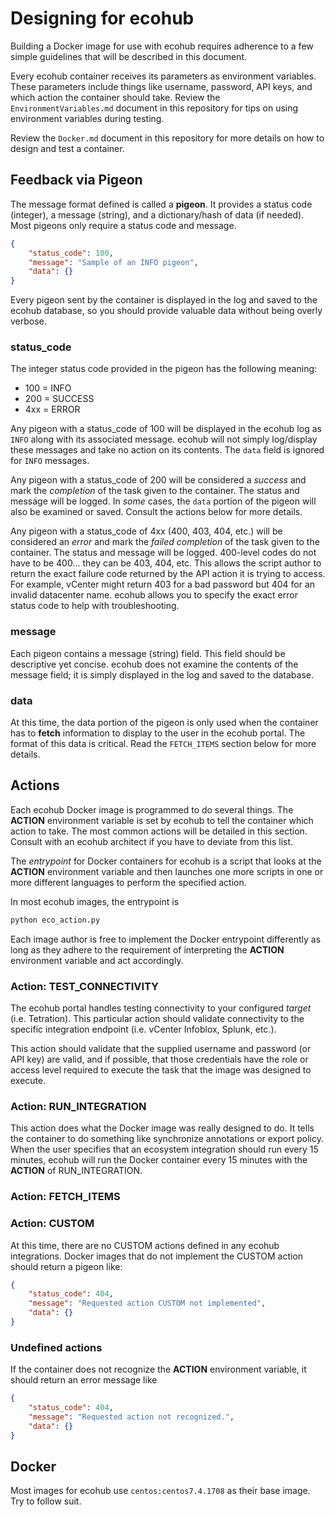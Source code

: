 # Designing for ecohub

Building a Docker image for use with ecohub requires adherence to a few simple guidelines that will be described in this document.

Every ecohub container receives its parameters as environment variables. These parameters include things like username, password, API keys, and which action the container should take. Review the `EnvironmentVariables.md` document in this repository for tips on using environment variables during testing.

Review the `Docker.md` document in this repository for more details on how to design and test a container.

## Feedback via Pigeon

The message format defined is called a **pigeon**. It provides a status code (integer), a message (string), and a dictionary/hash of data (if needed). Most pigeons only require a status code and message.

```json
{
    "status_code": 100,
    "message": "Sample of an INFO pigeon",
    "data": {}
}
```

Every pigeon sent by the container is displayed in the log and saved to the ecohub database, so you should provide valuable data without being overly verbose.

### status_code

The integer status code provided in the pigeon has the following meaning:
- 100 = INFO
- 200 = SUCCESS
- 4xx = ERROR

Any pigeon with a status_code of 100 will be displayed in the ecohub log as `INFO` along with its associated message. ecohub will not simply log/display these messages and take no action on its contents. The `data` field is ignored for `INFO` messages.

Any pigeon with a status_code of 200 will be considered a *success* and mark the *completion* of the task given to the container. The status and message will be logged. In *some* cases, the `data` portion of the pigeon will also be examined or saved. Consult the actions below for more details.

Any pigeon with a status_code of 4xx (400, 403, 404, etc.) will be considered an *error* and mark the *failed completion* of the task given to the container. The status and message will be logged. 400-level codes do not have to be 400... they can be 403, 404, etc. This allows the script author to return the exact failure code returned by the API action it is trying to access. For example, vCenter might return 403 for a bad password but 404 for an invalid datacenter name. ecohub allows you to specify the exact error status code to help with troubleshooting.

### message

Each pigeon contains a message (string) field. This field should be descriptive yet concise. ecohub does not examine the contents of the message field; it is simply displayed in the log and saved to the database.

### data

At this time, the data portion of the pigeon is only used when the container has to **fetch** information to display to the user in the ecohub portal. The format of this data is critical. Read the `FETCH_ITEMS` section below for more details.

## Actions

Each ecohub Docker image is programmed to do several things. The **ACTION** environment variable is set by ecohub to tell the container which action to take. The most common actions will be detailed in this section. Consult with an ecohub architect if you have to deviate from this list.

The *entrypoint* for Docker containers for ecohub is a script that looks at the **ACTION** environment variable and then launches one more scripts in one or more different languages to perform the specified action.

In most ecohub images, the entrypoint is

```python
python eco_action.py
```

Each image author is free to implement the Docker entrypoint differently as long as they adhere to the requirement of interpreting the **ACTION** environment variable and act accordingly.

### Action: TEST_CONNECTIVITY

The ecohub portal handles testing connectivity to your configured *target* (i.e. Tetration). This particular action should validate connectivity to the specific integration endpoint (i.e. vCenter Infoblox, Splunk, etc.).

This action should validate that the supplied username and password (or API key) are valid, and if possible, that those credentials have the role or access level required to execute the task that the image was designed to execute.

### Action: RUN_INTEGRATION

This action does what the Docker image was really designed to do. It tells the container to do something like synchronize annotations or export policy. When the user specifies that an ecosystem integration should run every 15 minutes, ecohub will run the Docker container every 15 minutes with the **ACTION** of RUN_INTEGRATION.

### Action: FETCH_ITEMS

### Action: CUSTOM

At this time, there are no CUSTOM actions defined in any ecohub integrations. Docker images that do not implement the CUSTOM action should return a pigeon like:

```json
{
    "status_code": 404,
    "message": "Requested action CUSTOM not implemented",
    "data": {}
}
```

### Undefined actions

If the container does not recognize the **ACTION** environment variable, it should return an error message like

```json
{
    "status_code": 404,
    "message": "Requested action not recognized.",
    "data": {}
}
```

## Docker

Most images for ecohub use `centos:centos7.4.1708` as their base image. Try to follow suit.